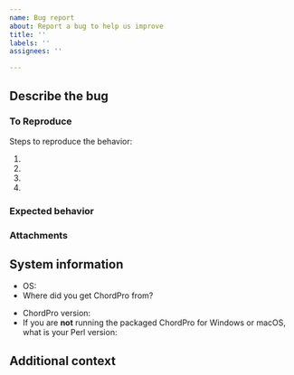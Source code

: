 ```yaml
---
name: Bug report
about: Report a bug to help us improve
title: ''
labels: ''
assignees: ''

---
```


<!--
The issue tracker is only for bug reporting.
Please refer to the ChordPro user group for general questions on how to use ChordPro.
https://groups.google.com/forum/#!forum/chordpro
-->

## Describe the bug
<!-- A clear and concise description of the bug. -->

### To Reproduce
Steps to reproduce the behavior:
1. <!-- Go to '...' -->
2. <!-- Click on '....' -->
3. <!-- Scroll down to '....' -->
4. <!-- See error -->

### Expected behavior
<!-- A clear and concise description of what you expected to happen. -->

### Attachments
<!--
Adding a small example ChordPro file that shows the problem often helps.
If you use a custom configuration include that as well.

If applicable, add screenshots to help explain your problem.
If PDF output can be generated re-run chordpro with --debug and
include the resultant PDF in the bug report.
-->

## System information
 - OS: <!-- [e.g. Ubuntu 18.08, Windows 8, Fedora 29] -->
 - Where did you get ChordPro from? <!-- [e.g. CPAN, SourceForge, GitHub] -->
<!-- The versions below are best provided by `chordpro --about` or as screenshot of the `About` window. -->
 - ChordPro version: <!-- [e.g. 6.070.1 (use `chordpro --version` on the command line)] -->
 - If you are **not** running the packaged ChordPro for Windows or macOS, what is your Perl version: <!-- [e.g. 5.40.1 (use `perl --version` on the command line)] -->

## Additional context
<!-- Add any other context about the problem here. -->
